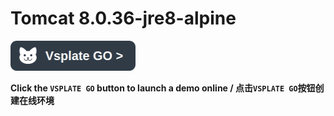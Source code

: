 # Tomcat 8.0.36-jre8-alpine

<a href="https://www.vsplate.com/?docker-compose=https://github.com/vsplate/dcenvs/tomcat/8.0.36-jre8-alpine"><img alt="VSPLATE GO" src="https://raw.githubusercontent.com/vsplate/images/master/vsgo_btn.png" width="200px"></a>

**Click the `VSPLATE GO` button to launch a demo online / 点击`VSPLATE GO`按钮创建在线环境**
